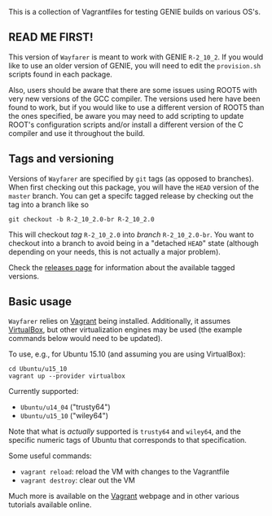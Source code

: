 This is a collection of Vagrantfiles for testing GENIE builds on various OS's.

## READ ME FIRST!

This version of `Wayfarer` is meant to work with GENIE `R-2_10_2`. If you would
like to use an older version of GENIE, you will need to edit the `provision.sh`
scripts found in each package.

Also, users should be aware that there are some issues using ROOT5 with very new
versions of the GCC compiler. The versions used here have been found to work, but
if you would like to use a different version of ROOT5 than the ones specified,
be aware you may need to add scripting to update ROOT's configuration scripts
and/or install a different version of the C compiler and use it throughout
the build. 

## Tags and versioning

Versions of `Wayfarer` are specified by `git` tags (as opposed to branches).
When first checking out this package, you will have the `HEAD` version of the
`master` branch. You can get a specifc tagged release by checking out the tag
into a branch like so

    git checkout -b R-2_10_2.0-br R-2_10_2.0

This will checkout _tag_ `R-2_10_2.0` into _branch_ `R-2_10_2.0-br`. You want to
checkout into a branch to avoid being in a "detached `HEAD`" state (although
depending on your needs, this is not actually a major problem).

Check the [releases page](https://github.com/GENIEMC/Wayfarer/releases) for
information about the available tagged versions.

## Basic usage

`Wayfarer` relies on [Vagrant](https://www.vagrantup.com) being installed.
Additionally, it assumes [VirtualBox](https://www.virtualbox.org), but other
virtualization engines may be used (the example commands below would need to
be updated).

To use, e.g., for Ubuntu 15.10 (and assuming you are using VirtualBox):

    cd Ubuntu/u15_10
    vagrant up --provider virtualbox

Currently supported:

* `Ubuntu/u14_04` ("trusty64")
* `Ubuntu/u15_10` ("wiley64")

Note that what is _actually_ supported is `trusty64` and `wiley64`, and the
specific numeric tags of Ubuntu that corresponds to that specification.

Some useful commands:

* `vagrant reload`: reload the VM with changes to the Vagrantfile
* `vagrant destroy`: clear out the VM

Much more is available on the [Vagrant](https://www.vagrantup.com) webpage
and in other various tutorials available online.
